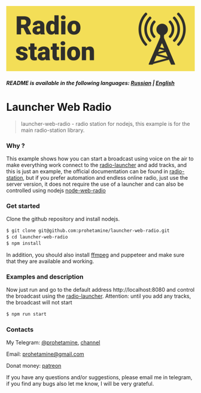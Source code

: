 ![logo](https://github.com/prohetamine/radio-station/blob/main/media/logo.png)

##### README is available in the following languages: [Russian](https://github.com/prohetamine/launcher-web-radio/blob/main/README/russian.md) | [English](https://github.com/prohetamine/launcher-web-radio/blob/main/README.md)


# Launcher Web Radio

> launcher-web-radio - radio station for nodejs, this example is for the main radio-station library.

### Why ?
This example shows how you can start a broadcast using voice on the air to make everything work connect to the [radio-launcher](https://github.com/prohetamine/radio-launcher) and add tracks, and this is just an example, the official documentation can be found in [radio-station](https://github.com/prohetamine/radio-station), but if you prefer automation and endless online radio, just use the server version, it does not require the use of a launcher and can also be controlled using nodejs [node-web-radio](https://github.com/prohetamine/node-web-radio)

### Get started

Clone the github repository and install nodejs.

```sh
$ git clone git@github.com:prohetamine/launcher-web-radio.git
$ cd launcher-web-radio
$ npm install
```

In addition, you should also install [ffmpeg](https://ffmpeg.org/download.html) and puppeteer and make sure that they are available and working.

### Examples and description

Now just run and go to the default address http://localhost:8080 and control the broadcast using the [radio-launcher](https://github.com/prohetamine/radio-launcher). Attention: until you add any tracks, the broadcast will not start

```sh
$ npm run start
```

### Contacts

My Telegram: [@prohetamine](https://t.me/prohetamine), [channel](https://t.me/prohetamines)

Email: prohetamine@gmail.com

Donat money: [patreon](https://www.patreon.com/prohetamine)

If you have any questions and/or suggestions, please email me in telegram, if you find any bugs also let me know, I will be very grateful.
